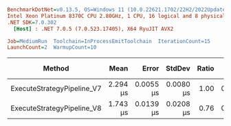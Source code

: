 ``` ini

BenchmarkDotNet=v0.13.5, OS=Windows 11 (10.0.22621.1702/22H2/2022Update/SunValley2), VM=Hyper-V
Intel Xeon Platinum 8370C CPU 2.80GHz, 1 CPU, 16 logical and 8 physical cores
.NET SDK=7.0.302
  [Host] : .NET 7.0.5 (7.0.523.17405), X64 RyuJIT AVX2

Job=MediumRun  Toolchain=InProcessEmitToolchain  IterationCount=15  
LaunchCount=2  WarmupCount=10  

```
|                     Method |     Mean |     Error |    StdDev | Ratio |   Gen0 | Allocated | Alloc Ratio |
|--------------------------- |---------:|----------:|----------:|------:|-------:|----------:|------------:|
| ExecuteStrategyPipeline_V7 | 2.294 μs | 0.0055 μs | 0.0080 μs |  1.00 | 0.1106 |    2824 B |        1.00 |
| ExecuteStrategyPipeline_V8 | 1.743 μs | 0.0139 μs | 0.0208 μs |  0.76 | 0.0019 |      72 B |        0.03 |

